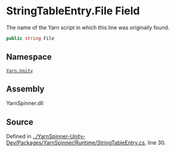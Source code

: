 <!-- This file was generated by a tool. Do not edit this file by hand. -->

# StringTableEntry.File Field

The name of the Yarn script in which this line was originally
found.


```csharp
public string File
```



## Namespace
[`Yarn.Unity`](/api/csharp/yarn.unity/README.md)

## Assembly
YarnSpinner.dll

## Source
Defined in [../YarnSpinner-Unity-Dev/Packages/YarnSpinner/Runtime/StringTableEntry.cs](https://github.com/YarnSpinnerTool/YarnSpinner-Unity//blob/develop/Runtime/StringTableEntry.cs#L30), line 30.

